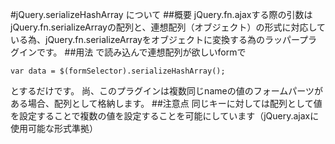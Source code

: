 #jQuery.serializeHashArray について
##概要
jQuery.fn.ajaxする際の引数は jQuery.fn.serializeArrayの配列と、連想配列（オブジェクト）の形式に対応している為、jQuery.fn.serializeArrayをオブジェクトに変換する為のラッパープラグインです。
##用法
    <script type="text/javascript" src="https://ajax.googleapis.com/ajax/libs/jquery/1.7/jquery.min.js"></script>
    <script type="text/javascript" src="./js/jquery.serializeHashArray.js"></script>
で読み込んで連想配列が欲しいformで

    var data = $(formSelector).serializeHashArray();
とするだけです。
尚、このプラグインは複数同じnameの値のフォームパーツがある場合、配列として格納します。
##注意点
同じキーに対しては配列として値を設定することで複数の値を設定することを可能にしています（jQuery.ajaxに使用可能な形式準拠）
